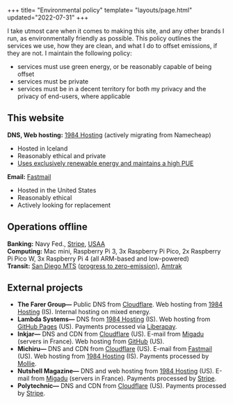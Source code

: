 +++
title= "Environmental policy"
template= "layouts/page.html"
updated="2022-07-31"
+++

I take utmost care when it comes to making this site, and any other brands I run, as environmentally friendly as possible. This policy outlines the services we use, how they are clean, and what I do to offset emissions, if they are not. I maintain the following policy:
  - services must use green energy, or be reasonably capable of being offset
  - services must be private
  - services must be in a decent territory for both my privacy and the privacy of end-users, where applicable

## This website
**DNS, Web hosting:** [1984 Hosting](https://1984.is) (actively migrating from Namecheap)
  - Hosted in Iceland
  - Reasonably ethical and private
  - [Uses exclusively renewable energy and maintains a high PUE](https://1984.is/about/)

**Email:** [Fastmail](https://www.fastmail.com)
  - Hosted in the United States
  - Reasonably ethical
  - Actively looking for replacement

## Operations offline
**Banking:** Navy Fed., [Stripe](https://stripe.com/fr), [USAA](https://www.usaa.com/inet/wc/about-usaa-environmental-commitment)<br/>
**Computing:** Mac mini, Raspberry Pi 3, 3x Raspberry Pi Pico, 2x Raspberry Pi Pico W, 3x Raspberry Pi 4 (all ARM-based and low-powered)<br/>
**Transit:** [San Diego MTS](https://www.sdmts.com) ([progress to zero-emission](https://www.sdmts.com/rider-info/events/zero-emissions-bus-online-public-workshop)), [Amtrak](https://www.amtrak.com/offset-your-amtrak-carbon-emissions)

## External projects
- **The Farer Group—** Public DNS from [Cloudflare](https://www.cloudflare.com). Web hosting from [1984 Hosting](https://1984.is) (IS). Internal hosting on mixed energy.
- **Lambda Systems—** DNS from [1984 Hosting](https://1984.is) (IS). Web hosting from [GitHub Pages](https://pages.github.com) (US). Payments processed via [Liberapay](https://liberapay.com).
- **Inkjar—** DNS and CDN from [Cloudflare](https://www.cloudflare.com) (US). E-mail from [Migadu](https://www.migadu.com) (servers in France). Web hosting from [GitHub](https://pages.github.com) (US).
- **Michiru—** DNS and CDN from [Cloudflare](https://www.cloudflare.com) (US). E-mail from [Fastmail](https://www.fastmail.com) (US). Web hosting from [1984 Hosting](https://1984.is) (IS). Payments processed by [Mollie](https://www.mollie.com/fr).
- **Nutshell Magazine—** DNS and web hosting from [1984 Hosting](https://1984.is) (US). E-mail from [Migadu](https://www.migadu.com) (servers in France). Payments processed by [Stripe](https://stripe.com/fr).
- **Polytechnic—** DNS and CDN from [Cloudflare](https://www.cloudflare.com) (US). Payments processed by [Stripe](https://stripe.com/fr).

